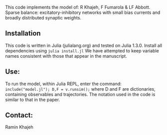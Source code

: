 This code implements the model of:
R Khajeh, F Fumarola & LF Abbott. Sparse balance: excitatory-inhibitory networks with small bias currents and broadly distributed synaptic weights.

## Installation
This code is written in Julia (julialang.org) and tested on Julia 1.3.0.
Install all dependencies using ```julia install.jl```
We have attempted to keep variable names consistent with those that appear in the manuscript. 

## Use:
To run the model, within Julia REPL, enter the command:
```include("model.jl"); D,F = v.runsim();``` 
where D and F are dictionaries, containing observables and trajectories.
The notation used in the code is similar to that in the paper.

## Contact:
Ramin Khajeh
